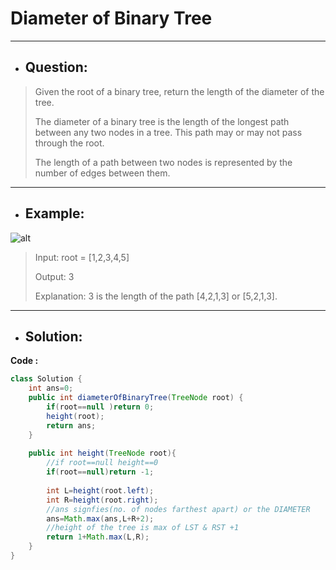 # Diameter of Binary Tree
---
- ## Question:
> Given the root of a binary tree, return the length of the diameter of the tree.
> 
> The diameter of a binary tree is the length of the longest path between any two nodes in a tree. This path may or may not pass through the root.
> 
> The length of a path between two nodes is represented by the number of edges between them.
---
- ## Example:
![alt](https://assets.leetcode.com/uploads/2021/03/06/diamtree.jpg)
> Input: root = [1,2,3,4,5]
> 
> Output: 3
> 
> Explanation: 3 is the length of the path [4,2,1,3] or [5,2,1,3].
---
- ## Solution:
**Code :**
```java
class Solution {
    int ans=0;
    public int diameterOfBinaryTree(TreeNode root) {
        if(root==null )return 0;
        height(root);
        return ans;
    }
    
    public int height(TreeNode root){
        //if root==null height==0
        if(root==null)return -1;
        
        int L=height(root.left);
        int R=height(root.right);
        //ans signfies(no. of nodes farthest apart) or the DIAMETER
        ans=Math.max(ans,L+R+2);
        //height of the tree is max of LST & RST +1
        return 1+Math.max(L,R);
    }
}

